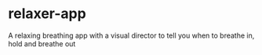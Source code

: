 # relaxer-app
A relaxing breathing app with a visual director to tell you when to breathe in, hold and breathe out
